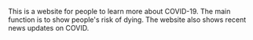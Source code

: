 This is a website for people to learn more about COVID-19. The main function is to show people's risk of dying. The website also shows recent news updates on COVID.
